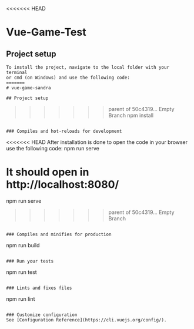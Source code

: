 <<<<<<< HEAD
# Vue-Game-Test

## Project setup
```
To install the project, navigate to the local folder with your terminal 
or cmd (on Windows) and use the following code:
=======
# vue-game-sandra

## Project setup
```
>>>>>>> parent of 50c4319... Empty Branch
npm install
```

### Compiles and hot-reloads for development
```
<<<<<<< HEAD
After installation is done to open the code in your browser use 
the following code: 
npm run serve

It should open in http://localhost:8080/
=======
npm run serve
>>>>>>> parent of 50c4319... Empty Branch
```

### Compiles and minifies for production
```
npm run build
```

### Run your tests
```
npm run test
```

### Lints and fixes files
```
npm run lint
```

### Customize configuration
See [Configuration Reference](https://cli.vuejs.org/config/).
